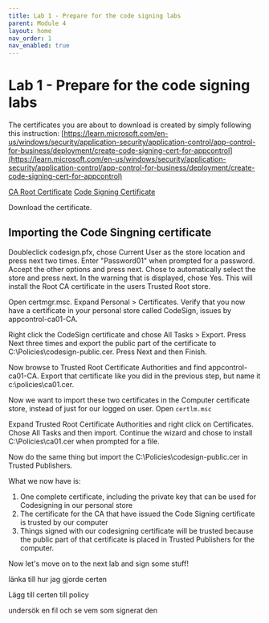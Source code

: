 ```yaml
---
title: Lab 1 - Prepare for the code signing labs
parent: Module 4
layout: home
nav_order: 1
nav_enabled: true
---
```



# Lab 1 - Prepare for the code signing labs

The certificates you are about to download is created by simply following this instruction: [https://learn.microsoft.com/en-us/windows/security/application-security/application-control/app-control-for-business/deployment/create-code-signing-cert-for-appcontrol](https://learn.microsoft.com/en-us/windows/security/application-security/application-control/app-control-for-business/deployment/create-code-signing-cert-for-appcontrol)

[CA Root Certificate](https://appcontrollabs.snajd.net/downloads/ca01-LAB.crt)
[Code Signing Certificate](https://appcontrollabs.snajd.net/downloads/codesign.pfx)

Download the certificate.

## Importing the Code Singning certificate

Doubleclick codesign.pfx, chose Current User as the store location and press next two times.
Enter "Password01" when prompted for a password. Accept the other options and press next.
Chose to automatically select the store and press next.
In the warning that is displayed, chose Yes. This will install the Root CA certificate in the users Trusted Root store.

Open certmgr.msc. Expand Personal > Certificates. Verify that you now have a certificate in your personal store called CodeSign, issues by appcontrol-ca01-CA.

Right click the CodeSign certificate and chose All Tasks > Export. Press Next three times and export the public part of the certificate to C:\Policies\codesign-public.cer. Press Next and then Finish.

Now browse to Trusted Root Certificate Authorities and find appcontrol-ca01-CA. Export that certificate like you did in the previous step, but name it c:\policies\ca01.cer.

Now we want to import these two certificates in the Computer certificate store, instead of just for our logged on user.
Open `certlm.msc`

Expand Trusted Root Certificate Authorities and right click on Certificates. Chose All Tasks and then import. Continue the wizard and chose to install C:\Policies\ca01.cer when prompted for a file.

Now do the same thing but import the C:\Policies\codesign-public.cer in Trusted Publishers.


What we now have is:
1. One complete certificate, including the private key that can be used for Codesigning in our personal store
2. The certificate for the CA that have issued the Code Signing certificate is trusted by our computer
3. Things signed with our codesigning certificate will be trusted because the public part of that certificate is placed in Trusted Publishers for the computer.

Now let's move on to the next lab and sign some stuff!






länka till hur jag gjorde certen

Lägg till certen till policy

undersök en fil och se vem som signerat den

